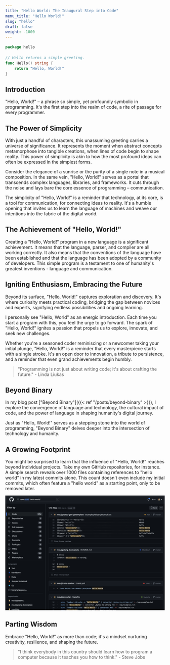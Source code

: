 ```yaml
---
title: "Hello World: The Inaugural Step into Code"
menu_title: "Hello World!"
slug: "hello"
draft: false
weight: -1000
---
```


```go
package hello

// Hello returns a simple greeting.
func Hello() string {
    return "Hello, World!"
}
```

## Introduction

"Hello, World!" – a phrase so simple, yet profoundly symbolic in programming. It's the first step into the realm of code, a rite of passage for every programmer.

## The Power of Simplicity

With just a handful of characters, this unassuming greeting carries a universe of significance. It represents the moment when abstract concepts metamorphose into tangible creations, when lines of code begin to shape reality. This power of simplicity is akin to how the most profound ideas can often be expressed in the simplest forms.

Consider the elegance of a sunrise or the purity of a single note in a musical composition. In the same vein, "Hello, World!" serves as a portal that transcends complex languages, libraries, and frameworks. It cuts through the noise and lays bare the core essence of programming – communication.

The simplicity of "Hello, World!" is a reminder that technology, at its core, is a tool for communication, for connecting ideas to reality. It's a humble opening that invites us to learn the language of machines and weave our intentions into the fabric of the digital world.

## The Achievement of "Hello, World!"

Creating a "Hello, World!" program in a new language is a significant achievement.
It means that the language, parser, and compiler are all working correctly.
It also means that the conventions of the language have been established and that the language has been adopted by a community of developers.
This simple program is a testament to one of humanity's greatest inventions - language and communication.

## Igniting Enthusiasm, Embracing the Future

Beyond its surface, "Hello, World!" captures exploration and discovery. It's where curiosity meets practical coding, bridging the gap between novices and experts, signifying endless possibilities and ongoing learning.

I personally see "Hello, World" as an energic introduction. Each time you start a program with this, you feel the urge to go forward. The spark of "Hello, World!" ignites a passion that propels us to explore, innovate, and seek new challenges.

Whether you're a seasoned coder reminiscing or a newcomer taking your initial plunge, "Hello, World!" is a reminder that every masterpiece starts with a single stroke. It's an open door to innovation, a tribute to persistence, and a reminder that even grand achievements begin humbly.

> "Programming is not just about writing code; it's about crafting the future." - Linda Liukas

## Beyond Binary

In my blog post ["Beyond Binary"]({{< ref "/posts/beyond-binary" >}}), I explore the convergence of language and technology, the cultural impact of code, and the power of language in shaping humanity's digital journey.

Just as "Hello, World!" serves as a stepping stone into the world of programming, "Beyond Binary" delves deeper into the intersection of technology and humanity.

## A Growing Footprint

You might be surprised to learn that the influence of "Hello, World!" reaches beyond individual projects. Take my own GitHub repositories, for instance. A simple search reveals over 1000 files containing references to "hello world" in my latest commits alone. This count doesn't even include my initial commits, which often feature a "hello world" as a starting point, only to be removed later.

[![](./github-moul-helloworld.png)](https://github.com/search?q=user%3Amoul+%22hello+world%22&type=code)

## Parting Wisdom

Embrace "Hello, World!" as more than code; it's a mindset nurturing creativity, resilience, and shaping the future.

> "I think everybody in this country should learn how to program a computer because it teaches you how to think." - Steve Jobs
